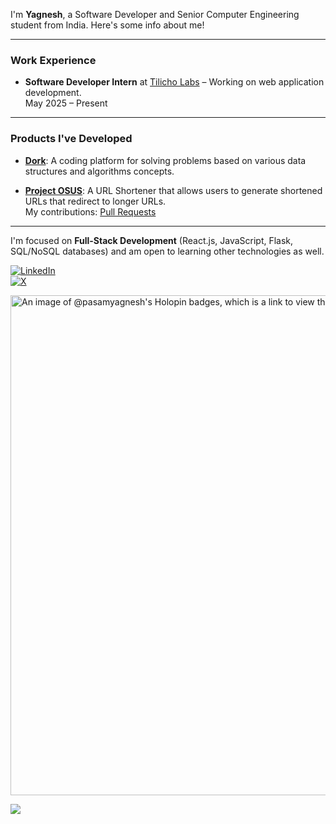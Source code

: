I'm **Yagnesh**, a Software Developer and Senior Computer Engineering student from India. Here's some info about me!

---

### Work Experience

- **Software Developer Intern** at [Tilicho Labs](https://tilicho.in/) – Working on web application development.  
  May 2025 – Present

---

### Products I've Developed

- [**Dork**](https://dork-application.vercel.app/): A coding platform for solving problems based on various data structures and algorithms concepts.

- [**Project OSUS**](https://project-osus.vercel.app/): A URL Shortener that allows users to generate shortened URLs that redirect to longer URLs.  
  My contributions: [Pull Requests](https://github.com/harshithtunuguntla/project-osus/pulls?q=is%3Apr+is%3Aclosed+author%3Apasamyagnesh)

---

I'm focused on **Full-Stack Development** (React.js, JavaScript, Flask, SQL/NoSQL databases) and am open to learning other technologies as well.

[![LinkedIn](https://img.shields.io/badge/LinkedIn-%230077B5.svg?logo=linkedin&logoColor=white)](https://linkedin.com/in/yagneshpasam)  
[![X](https://img.shields.io/badge/X-black.svg?logo=X&logoColor=white)](https://x.com/yagneshpasam)

<a href="https://holopin.io/@pasamyagnesh">
    <img src="https://holopin.me/pasamyagnesh" alt="An image of @pasamyagnesh's Holopin badges, which is a link to view their full Holopin profile" width="800"/>
</a>

[![](https://visitcount.itsvg.in/api?id=pasamyagnesh&icon=0&color=3)](https://visitcount.itsvg.in)

<!-- Proudly created with GPRM ( https://gprm.itsvg.in ) -->
